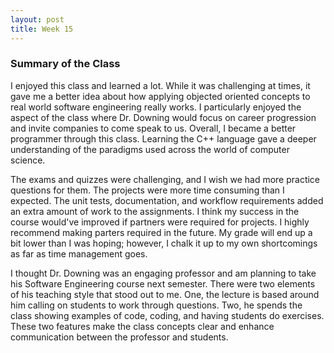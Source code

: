 ```yaml
---
layout: post
title: Week 15
---
```


### Summary of the Class

I enjoyed this class and learned a lot. While it was challenging at times, it gave me a better idea about how applying objected oriented concepts to real world software engineering really works. I particularly enjoyed the aspect of the class where Dr. Downing would focus on career progression and invite companies to come speak to us. Overall, I became a better programmer through this class. Learning the C++ language gave a deeper understanding of the paradigms used across the world of computer science. 

The exams and quizzes were challenging, and I wish we had more practice questions for them. The projects were more time consuming than I expected. The unit tests, documentation, and workflow requirements added an extra amount of work to the assignments. I think my success in the course would've improved if partners were required for projects. I highly recommend making parters required in the future. My grade will end up a bit lower than I was hoping; however, I chalk it up to my own shortcomings as far as time management goes. 

I thought Dr. Downing was an engaging professor and am planning to take his Software Engineering course next semester. There were two elements of his teaching style that stood out to me. One, the lecture is based around him calling on students to work through questions. Two, he spends the class showing examples of code, coding, and having students do exercises. These two features make the class concepts clear and enhance communication between the professor and students.   
